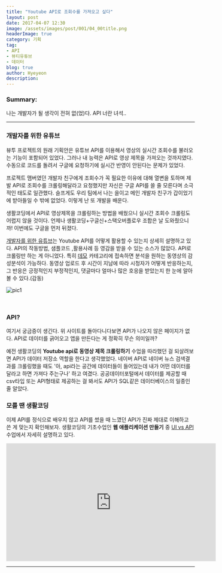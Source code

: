 ```yaml
---
title: "Youtube API로 조회수를 가져오고 싶다"
layout: post
date: 2017-04-07 12:30
image: /assets/images/post/001/04_00title.png
headerImage: true
category: 기획
tag:
- API
- 뷰티유튜브
- 데이터
blog: true
author: Hyeyeon
description:
---
```


### Summary:

나는 개발자가 될 생각이 전혀 없(었)다. API 너란 녀석..

---

### 개발자를 위한 유튜브

뷰투 프로젝트의 원래 기획안은 유튜브 API를 이용해서 영상의 실시간 조회수를 불러오는 기능이 포함되어 있었다. 그러나 내 능력은 API로 영상 제목을 가져오는 것까지였다. 수동으로 코드를 돌려서 구글에 요청하기에 실시간 반영이 안된다는 문제가 있었다.

프로젝트 맴버였던 개발자 친구에게 조회수가 꼭 필요한 이유에 대해 열변을 토하며 제발 API로 조회수를 크롤링해달라고 요청했지만 자신은 구글 API를 쓸 줄 모른다며 소극적인 태도로 일관했다. 슬프게도 우리 팀에서 나는 을이고 메인 개발자 친구가 갑이었기에 받아들일 수 밖에 없었다. 이렇게 난 또 개발을 배운다.

생활코딩에서 API로 영상제목을 크롤링하는 방법을 배웠으니 실시간 조회수 크롤링도 어렵지 않을 것이다. 언제나 생활코딩+구글신+스택오버플로우 조합은 날 도와줬으니까! 이번에도 구글을 먼저 뒤졌다.

[개발자를 위한 유튜브](https://www.youtube.com/yt/dev/ko/)는 Youtube API를 어떻게 활용할 수 있는지 상세히 설명하고 있다. API의 작동방법, 샘플코드 ,활용사례 등 영감을 받을 수 있는 소스가 많았다. API로 크롤링만 하는 게 아니었다. 특히 [데모](https://www.youtube.com/yt/dev/ko/demos.html#/sentiment) 카테고리에 접속하면 분석을 원하는 동영상의 감성분석이 가능하다. 동영상 업로드 후 시간이 지남에 따라 시청자가 어떻게 반응하는지, 그 반응은 긍정적인지 부정적인지, 댓글마다 얼마나 많은 호응을 받았는지 한 눈에 알아볼 수 있다.(감동)

![pic1](/assets/images/post/001/118_01.png)

<br>


### API?

여기서 궁금증이 생긴다. 위 사이트를 돌아다니다보면 API가 나오지 않은 페이지가 없다. API로 데이터를 긁어오고 앱을 만든다는 게 정확히 무슨 의미일까?

예전 생활코딩의 **Youtube api로 동영상 제목 크롤링하기** 수업을 따라했던 걸 되살려보면 API가 데이터 저장소 역할을 한다고 생각했었다. 네이버 API로 네이버 뉴스 검색결과를 크롤링했을 때도 '아, api라는 공간에 데이터들이 들어있는데 내가 어떤 데이터를 달라고 하면 가져다 주는구나' 하고 여겼다. 공공데이터포털에서 데이터를 제공할 때 csv타입 또는 API형태로 제공하는 걸 봐서도 API가 SQL같은 데이터베이스의 일종인 줄 알았다.


### 모를 땐 생활코딩

이제 API를 정식으로 배우지 않고 API를 썼을 때 느꼈던 API가 진짜 제대로 이해하고 쓴 게 맞는지 확인해보자. 생활코딩의 기초수업인 **웹 애플리케이션 만들기** 중 [UI vs API](https://opentutorials.org/course/1688/9379) 수업에서 자세히 설명하고 있다.

<iframe width="560" height="315" src="https://www.youtube.com/embed/j4T-weVcGxE" frameborder="0" allowfullscreen></iframe>




---
